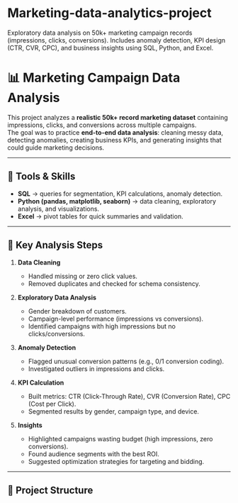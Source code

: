 # Marketing-data-analytics-project
Exploratory data analysis on 50k+ marketing campaign records (impressions, clicks, conversions). Includes anomaly detection, KPI design (CTR, CVR, CPC), and business insights using SQL, Python, and Excel.

# 📊 Marketing Campaign Data Analysis

This project analyzes a **realistic 50k+ record marketing dataset** containing impressions, clicks, and conversions across multiple campaigns.  
The goal was to practice **end-to-end data analysis**: cleaning messy data, detecting anomalies, creating business KPIs, and generating insights that could guide marketing decisions.  

---

## 🔧 Tools & Skills
- **SQL** → queries for segmentation, KPI calculations, anomaly detection.  
- **Python (pandas, matplotlib, seaborn)** → data cleaning, exploratory analysis, and visualizations.  
- **Excel** → pivot tables for quick summaries and validation.  

---

## 📌 Key Analysis Steps
1. **Data Cleaning**
   - Handled missing or zero click values.  
   - Removed duplicates and checked for schema consistency.  

2. **Exploratory Data Analysis**
   - Gender breakdown of customers.  
   - Campaign-level performance (impressions vs conversions).  
   - Identified campaigns with high impressions but no clicks/conversions.  

3. **Anomaly Detection**
   - Flagged unusual conversion patterns (e.g., 0/1 conversion coding).  
   - Investigated outliers in impressions and clicks.  

4. **KPI Calculation**
   - Built metrics: CTR (Click-Through Rate), CVR (Conversion Rate), CPC (Cost per Click).  
   - Segmented results by gender, campaign type, and device.  

5. **Insights**
   - Highlighted campaigns wasting budget (high impressions, zero conversions).  
   - Found audience segments with the best ROI.  
   - Suggested optimization strategies for targeting and bidding.  

---

## 📂 Project Structure
